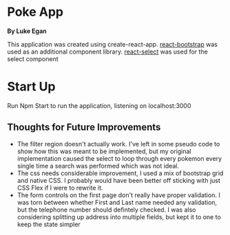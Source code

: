 # Poke App

**By Luke Egan**

This application was created using create-react-app.
[react-bootstrap](https://react-bootstrap.github.io/) was used as an additional component library.
[react-select](https://react-select.com/home) was used for the select component

# Start Up

Run Npm Start to run the application, listening on localhost:3000

## Thoughts for Future Improvements

- The filter region doesn't actually work. I've left in some pseudo code to show how this was meant to be implemented, but my original implementation caused the select to loop through every pokemon every single time a search was performed which was not ideal.
- The css needs considerable improvement, I used a mix of bootstrap grid and native CSS. I probably would have been better off sticking with just CSS Flex if I were to rewrite it.
- The form controls on the first page don't really have proper validation. I was torn between whether First and Last name needed any validation, but the telephone number should defintely checked. I was also considering splitting up address into multiple fields, but kept it to one to keep the state simpler

